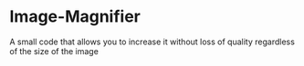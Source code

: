 # Image-Magnifier
A small code that allows you to increase it without loss of quality regardless of the size of the image
